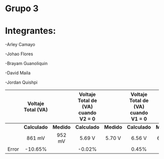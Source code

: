# Grupo 3

# Integrantes:  

-Arley Camayo 

-Johao Flores 

-Brayam Guanoliquin 

-David Maila 

-Jordan Quishpi

|      |**Voltaje Total (VA)**||**Voltaje Total de (VA) cuando V2 = 0**||**Voltaje Total de (VA) cuando V1 = 0**||
|:----:| :----------: | :----:| :----------: | :-----: | :------------------: | :-----: | 
|      | **Calculado**|**Medido**|**Calculado**|**Medido**|**Calculado**|**Medido**|
|      | 861 mV |952 mV |5.69 V |5.70 V |6.56 V |6.53 V |
| Error | -10.65% || -0.02% || 0.45% ||

